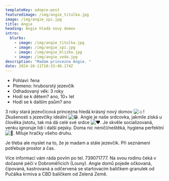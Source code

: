 ```yaml
---
templateKey: adopce-post
featuredimage: /img/angie_titulka.jpg
image: /img/angie_spi.jpg
title: Angie
heading: Angie hledá nový domov
intro:
  blurbs:
    - image: /img/angie_titulka.jpg
    - image: /img/angie_spi.jpg
    - image: /img/angie_blizko.jpg
    - image: /img/angie_voda.jpg
description: "Madam princezna Angie. "
date: 2024-10-11T10:33:46.174Z
---
```

* Pohlaví: fena
* Plemeno: hrubosrstý jezevčík
* Odhadovaný věk: 3 roky
* Hodí se k dětem? ano, 10+ let
* Hodí se k dalším psům? ano

3 roky stará jezevčicová princezna hledá krásný nový domov ![☺️](https://static.xx.fbcdn.net/images/emoji.php/v9/t7c/2/16/263a.png)! Zkušenosti s jezevčíky ideální ![😁](https://static.xx.fbcdn.net/images/emoji.php/v9/tee/2/16/1f601.png). Angie je naše srdcovka, jakmile získá u člověka jistotu, tak má dá celé své srdce ![❤️](https://static.xx.fbcdn.net/images/emoji.php/v9/ted/2/16/2764.png). Je skvěle socializovaná, venku ignoruje lidi i další pejsky. Doma nic neničí/neštěká, hygiena perfektní ![🥳](https://static.xx.fbcdn.net/images/emoji.php/v9/tc/2/16/1f973.png). Miluje hračky všeho druhu.

Je třeba ale myslet na to, že je madam a stále jezevčík. Při seznámení potřebuje prostor a čas.

Více [](<>)informací vám ráda povím po tel. 739071777. Na svou rodinu čeká v dočasné péči v Dobroměřicích (Louny). Angie domů pojede očkovaná, čipovaná, kastrovaná a odčervená se startovacím balíčkem granulek od Pučálka krmiva a CBD balíčkem od Zelená Země.